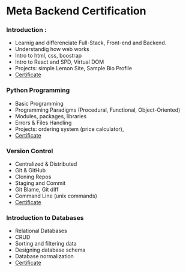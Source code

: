 # Meta Backend Certification

### Introduction :

- Learnig and differenciate Full-Stack, Front-end and Backend.
- Understandig how web works
- Intro to html, css, boostrap
- Intro to React and SPD, Virtual DOM
- Projects: simple Lemon Site, Sample Bio Profile
- [Certificate](https://coursera.org/share/aea907d04b5351160f50beb88f973a85)

### Python Programming

- Basic Programming
- Programming Paradigms (Procedural, Functional, Object-Oriented)
- Modules, packages, libraries
- Errors & Files Handling
- Projects: ordering system (price calculator),
- [Certificate](https://coursera.org/share/c51f493e622f304c310f678928d80947)

### Version Control

- Centralized & Distributed
- Git & GitHub
- Cloning Repos
- Staging and Commit
- Git Blame, Git diff
- Command Line (unix commands)
- [Certificate](https://coursera.org/share/0bc3280031489d55f89fe873e46a4a3f)

### Introduction to Databases

- Relational Databases
- CRUD
- Sorting and filtering data
- Designing database schema
- Database normalization
- [Certificate]()
